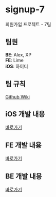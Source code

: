 # signup-7
회원가입 프로젝트 - 7팀

## 팀원

**BE**: Alex, XP  
**FE**: Lime  
**iOS**: 하이디

## 팀 규칙

[Github Wiki][team-rule]

## iOS 개발 내용

[바로가기][ios-dev]

## FE 개발 내용

[바로가기][fe-dev]

## BE 개발 내용

[바로가기][be-dev]

[team-rule]: https://github.com/codesquad-memeber-2020/signup-7/wiki/회원가입-프로젝트-7팀-규칙
[ios-dev]: https://github.com/codesquad-memeber-2020/signup-7/wiki/iOS-개발-진행상황
[fe-dev]: https://github.com/codesquad-memeber-2020/signup-7/wiki/FE-개발-진행상황
[be-dev]: https://github.com/codesquad-memeber-2020/signup-7/wiki/BE-개발-진행상황
